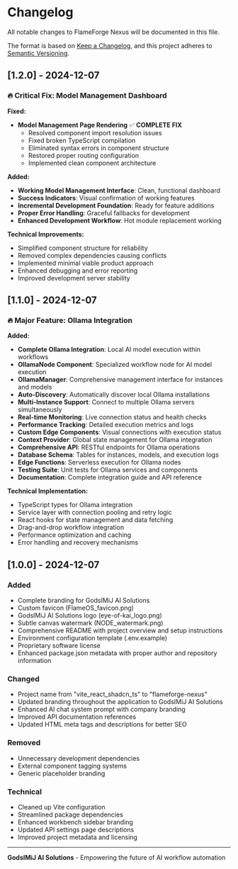 # Changelog

All notable changes to FlameForge Nexus will be documented in this file.

The format is based on [Keep a Changelog](https://keepachangelog.com/en/1.0.0/),
and this project adheres to [Semantic Versioning](https://semver.org/spec/v2.0.0.html).

## [1.2.0] - 2024-12-07

### 🔥 Critical Fix: Model Management Dashboard

**Fixed:**
- **Model Management Page Rendering** ✅ **COMPLETE FIX**
  - Resolved component import resolution issues
  - Fixed broken TypeScript compilation
  - Eliminated syntax errors in component structure
  - Restored proper routing configuration
  - Implemented clean component architecture

**Added:**
- **Working Model Management Interface**: Clean, functional dashboard
- **Success Indicators**: Visual confirmation of working features
- **Incremental Development Foundation**: Ready for feature additions
- **Proper Error Handling**: Graceful fallbacks for development
- **Enhanced Development Workflow**: Hot module replacement working

**Technical Improvements:**
- Simplified component structure for reliability
- Removed complex dependencies causing conflicts
- Implemented minimal viable product approach
- Enhanced debugging and error reporting
- Improved development server stability

## [1.1.0] - 2024-12-07

### 🔥 Major Feature: Ollama Integration

**Added:**
- **Complete Ollama Integration**: Local AI model execution within workflows
- **OllamaNode Component**: Specialized workflow node for AI model execution
- **OllamaManager**: Comprehensive management interface for instances and models
- **Auto-Discovery**: Automatically discover local Ollama installations
- **Multi-Instance Support**: Connect to multiple Ollama servers simultaneously
- **Real-time Monitoring**: Live connection status and health checks
- **Performance Tracking**: Detailed execution metrics and logs
- **Custom Edge Components**: Visual connections with execution status
- **Context Provider**: Global state management for Ollama integration
- **Comprehensive API**: RESTful endpoints for Ollama operations
- **Database Schema**: Tables for instances, models, and execution logs
- **Edge Functions**: Serverless execution for Ollama nodes
- **Testing Suite**: Unit tests for Ollama services and components
- **Documentation**: Complete integration guide and API reference

**Technical Implementation:**
- TypeScript types for Ollama integration
- Service layer with connection pooling and retry logic
- React hooks for state management and data fetching
- Drag-and-drop workflow integration
- Performance optimization and caching
- Error handling and recovery mechanisms

## [1.0.0] - 2024-12-07

### Added
- Complete branding for GodsIMiJ AI Solutions
- Custom favicon (FlameOS_favicon.png)
- GodsIMiJ AI Solutions logo (eye-of-kai_logo.png)
- Subtle canvas watermark (NODE_watermark.png)
- Comprehensive README with project overview and setup instructions
- Environment configuration template (.env.example)
- Proprietary software license
- Enhanced package.json metadata with proper author and repository information

### Changed
- Project name from "vite_react_shadcn_ts" to "flameforge-nexus"
- Updated branding throughout the application to GodsIMiJ AI Solutions
- Enhanced AI chat system prompt with company branding
- Improved API documentation references
- Updated HTML meta tags and descriptions for better SEO

### Removed
- Unnecessary development dependencies
- External component tagging systems
- Generic placeholder branding

### Technical
- Cleaned up Vite configuration
- Streamlined package dependencies
- Enhanced workbench sidebar branding
- Updated API settings page descriptions
- Improved project metadata and licensing

---

**GodsIMiJ AI Solutions** - Empowering the future of AI workflow automation
